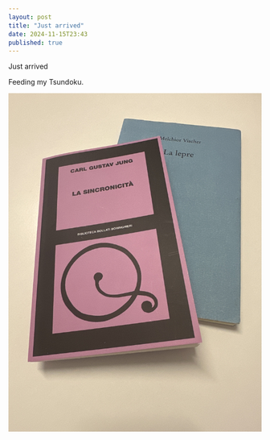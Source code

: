 ```yaml
---
layout: post
title: "Just arrived"
date: 2024-11-15T23:43
published: true
---
```


Just arrived

Feeding my Tsundoku.

![libri](./img/foto/Image.jpeg)